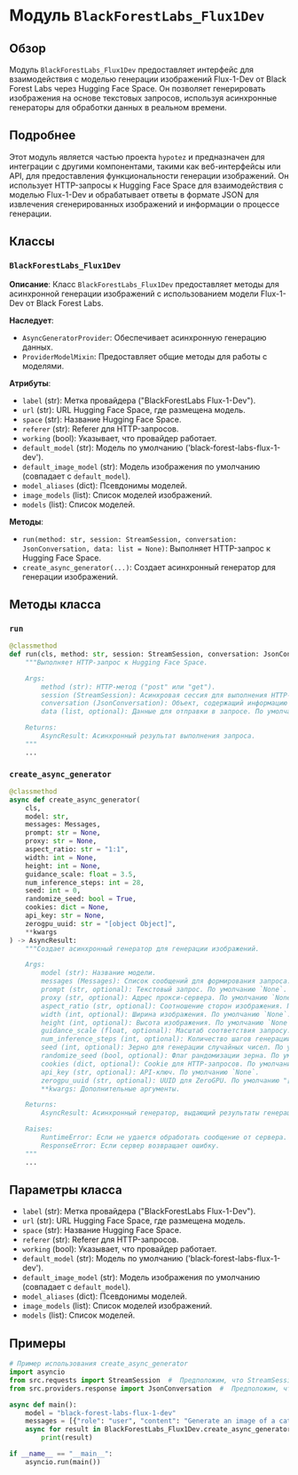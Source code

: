 # Модуль `BlackForestLabs_Flux1Dev`

## Обзор

Модуль `BlackForestLabs_Flux1Dev` предоставляет интерфейс для взаимодействия с моделью генерации изображений Flux-1-Dev от Black Forest Labs через Hugging Face Space. Он позволяет генерировать изображения на основе текстовых запросов, используя асинхронные генераторы для обработки данных в реальном времени.

## Подробнее

Этот модуль является частью проекта `hypotez` и предназначен для интеграции с другими компонентами, такими как веб-интерфейсы или API, для предоставления функциональности генерации изображений. Он использует HTTP-запросы к Hugging Face Space для взаимодействия с моделью Flux-1-Dev и обрабатывает ответы в формате JSON для извлечения сгенерированных изображений и информации о процессе генерации.

## Классы

### `BlackForestLabs_Flux1Dev`

**Описание**: Класс `BlackForestLabs_Flux1Dev` предоставляет методы для асинхронной генерации изображений с использованием модели Flux-1-Dev от Black Forest Labs.

**Наследует**:
- `AsyncGeneratorProvider`: Обеспечивает асинхронную генерацию данных.
- `ProviderModelMixin`: Предоставляет общие методы для работы с моделями.

**Атрибуты**:
- `label` (str): Метка провайдера ("BlackForestLabs Flux-1-Dev").
- `url` (str): URL Hugging Face Space, где размещена модель.
- `space` (str): Название Hugging Face Space.
- `referer` (str): Referer для HTTP-запросов.
- `working` (bool): Указывает, что провайдер работает.
- `default_model` (str): Модель по умолчанию ('black-forest-labs-flux-1-dev').
- `default_image_model` (str): Модель изображения по умолчанию (совпадает с `default_model`).
- `model_aliases` (dict): Псевдонимы моделей.
- `image_models` (list): Список моделей изображений.
- `models` (list): Список моделей.

**Методы**:
- `run(method: str, session: StreamSession, conversation: JsonConversation, data: list = None)`: Выполняет HTTP-запрос к Hugging Face Space.
- `create_async_generator(...)`: Создает асинхронный генератор для генерации изображений.

## Методы класса

### `run`

```python
@classmethod
def run(cls, method: str, session: StreamSession, conversation: JsonConversation, data: list = None):
    """Выполняет HTTP-запрос к Hugging Face Space.

    Args:
        method (str): HTTP-метод ("post" или "get").
        session (StreamSession): Асинхровая сессия для выполнения HTTP-запросов.
        conversation (JsonConversation): Объект, содержащий информацию о сессии.
        data (list, optional): Данные для отправки в запросе. По умолчанию `None`.

    Returns:
        AsyncResult: Асинхронный результат выполнения запроса.
    """
    ...
```

### `create_async_generator`

```python
@classmethod
async def create_async_generator(
    cls, 
    model: str, 
    messages: Messages,
    prompt: str = None,
    proxy: str = None,
    aspect_ratio: str = "1:1",
    width: int = None,
    height: int = None,
    guidance_scale: float = 3.5,
    num_inference_steps: int = 28,
    seed: int = 0,
    randomize_seed: bool = True,
    cookies: dict = None,
    api_key: str = None,
    zerogpu_uuid: str = "[object Object]",
    **kwargs
) -> AsyncResult:
    """Создает асинхронный генератор для генерации изображений.

    Args:
        model (str): Название модели.
        messages (Messages): Список сообщений для формирования запроса.
        prompt (str, optional): Текстовый запрос. По умолчанию `None`.
        proxy (str, optional): Адрес прокси-сервера. По умолчанию `None`.
        aspect_ratio (str, optional): Соотношение сторон изображения. По умолчанию "1:1".
        width (int, optional): Ширина изображения. По умолчанию `None`.
        height (int, optional): Высота изображения. По умолчанию `None`.
        guidance_scale (float, optional): Масштаб соответствия запросу. По умолчанию 3.5.
        num_inference_steps (int, optional): Количество шагов генерации. По умолчанию 28.
        seed (int, optional): Зерно для генерации случайных чисел. По умолчанию 0.
        randomize_seed (bool, optional): Флаг рандомизации зерна. По умолчанию `True`.
        cookies (dict, optional): Cookie для HTTP-запросов. По умолчанию `None`.
        api_key (str, optional): API-ключ. По умолчанию `None`.
        zerogpu_uuid (str, optional): UUID для ZeroGPU. По умолчанию "[object Object]".
        **kwargs: Дополнительные аргументы.

    Returns:
        AsyncResult: Асинхронный генератор, выдающий результаты генерации изображений.

    Raises:
        RuntimeError: Если не удается обработать сообщение от сервера.
        ResponseError: Если сервер возвращает ошибку.
    """
    ...
```

## Параметры класса

- `label` (str): Метка провайдера ("BlackForestLabs Flux-1-Dev").
- `url` (str): URL Hugging Face Space, где размещена модель.
- `space` (str): Название Hugging Face Space.
- `referer` (str): Referer для HTTP-запросов.
- `working` (bool): Указывает, что провайдер работает.
- `default_model` (str): Модель по умолчанию ('black-forest-labs-flux-1-dev').
- `default_image_model` (str): Модель изображения по умолчанию (совпадает с `default_model`).
- `model_aliases` (dict): Псевдонимы моделей.
- `image_models` (list): Список моделей изображений.
- `models` (list): Список моделей.

## Примеры

```python
# Пример использования create_async_generator
import asyncio
from src.requests import StreamSession  #  Предположим, что StreamSession определен в src.requests
from src.providers.response import JsonConversation  #  Предположим, что JsonConversation определен в src.providers.response

async def main():
    model = "black-forest-labs-flux-1-dev"
    messages = [{"role": "user", "content": "Generate an image of a cat"}]
    async for result in BlackForestLabs_Flux1Dev.create_async_generator(model=model, messages=messages):
        print(result)

if __name__ == "__main__":
    asyncio.run(main())